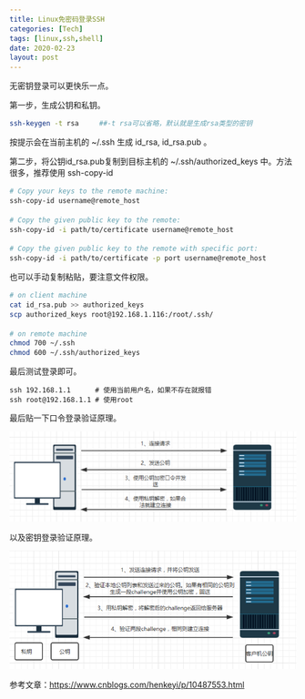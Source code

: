 ```yaml
---
title: Linux免密码登录SSH
categories: [Tech]
tags: [linux,ssh,shell]
date: 2020-02-23
layout: post
---
```


无密钥登录可以更快乐一点。

<!-- more -->

第一步，生成公钥和私钥。

```sh
ssh-keygen -t rsa     ##-t rsa可以省略，默认就是生成rsa类型的密钥
```

按提示会在当前主机的 ~/.ssh 生成 id_rsa, id_rsa.pub 。

第二步，将公钥id_rsa.pub复制到目标主机的 ~/.ssh/authorized_keys 中。方法很多，推荐使用 ssh-copy-id

```sh
# Copy your keys to the remote machine:
ssh-copy-id username@remote_host

# Copy the given public key to the remote:
ssh-copy-id -i path/to/certificate username@remote_host

# Copy the given public key to the remote with specific port:
ssh-copy-id -i path/to/certificate -p port username@remote_host
```

也可以手动复制粘贴，要注意文件权限。

```sh
# on client machine
cat id_rsa.pub >> authorized_keys
scp authorized_keys root@192.168.1.116:/root/.ssh/

# on remote machine
chmod 700 ~/.ssh
chmod 600 ~/.ssh/authorized_keys
```

最后测试登录即可。

```
ssh 192.168.1.1      # 使用当前用户名，如果不存在就报错
ssh root@192.168.1.1 # 使用root
```

最后贴一下口令登录验证原理。

![img](images/1586336-20190213210715597-629546872.png)

以及密钥登录验证原理。

![img](images/1586336-20190213210725731-973454197.png)

参考文章：https://www.cnblogs.com/henkeyi/p/10487553.html



